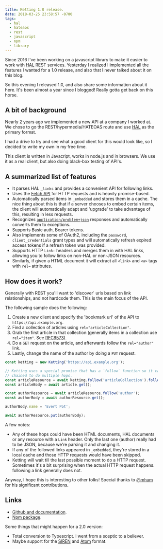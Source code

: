 ```yaml
---
title: Ketting 1.0 release.
date: 2018-03-25 23:58:57 -0700
tags:
  - hal
  - hateaos
  - rest
  - javascript
  - npm
  - library
---
```


Since 2016 I've been working on a javascript library to make it easier to work
with [HAL][1] REST services. Yesterday I realized I implemented all the
features I wanted for a 1.0 release, and also that I never talked about it on
this blog.

So this evening I released 1.0, and also share some information about it here.
It's been almost a year since I blogged! Really gotta get back on this horse.

A bit of background
-------------------

Nearly 2 years ago we implemented a new API at a company I worked at. We chose
to go the REST/hypermedia/HATEOAS route and use [HAL][1] as the primary
format.

I had a drive to try and see what a good client for this would look like, so
I decided to write my own in my free time.

This client is written in Javacript, works in node.js and in browsers. We use
it as a real client, but also doing black-box testing of API's.

A summarized list of features
-----------------------------

* It parses HAL `_links` and provides a convenient API for following links.
* Uses the [Fetch API][2] for HTTP requests and is heavily promise-based.
* Automatically parsed items in `_embedded` and stores them in a cache. The
  nice thing about this is that if a server chooses to embed certain items,
  the client will automatically adapt and 'upgrade' to take advantage of this,
  resulting in less requests.
* Recognizes [`application/problem+json`][3] responses and automatically
  converts them to exceptions.
* Supports Basic auth, Bearer tokens.
* Also implements some of OAuth2, including the `password`,
  `client_credentials` grant types and will automatically refresh expired
  access tokens if a refresh token was provided.
* Supports HTTP `Link:` headers and merges them in with HAL links, allowing
  you to follow links on non-HAL or non-JSON resources.
* Similarly, if given a HTML document it will extract all `<link>` and
  `<a>` tags with `rel=` attributes.

How does it work?
-----------------

Generally with REST you'll want to 'discover' urls based on link relationships,
and not hardcode them. This is the main focus of the API.

The following sample does the following:

1. Create a new client and specify the 'bookmark url' of the API to
   `https://api.example.org`.
2. Find a collection of articles using `rel="articleCollection"`.
3. Grab the first article in that collection (generally items in a collection
   use `rel="item"`. See [RFC6573][4]).
4. Do a `GET` request on the article, and afterwards follow the `rel="author"`
   link.
5. Lastly, change the name of the author by doing a `PUT` request.


```js
const ketting = new Ketting('https://api.example.org');

// Ketting uses a special promise that has a `follow` function so it can be
// chained to do multiple hops.
const articleResource = await ketting.follow('articleCollection').follow('item');
const articleBody = await article.get();

const authorResource = await articleResource.follow('author');
const authorBody = await authorResource.get();

authorBody.name = 'Evert Pot';

await authorResource.put(authorBody);
```

A few notes:

* Any of these hops could have been HTML documents, HAL documents or any
  resource with a `Link` header. Only the last one (author) really had to be
  JSON, because we're parsing it and changing it.
* If any of the followed links appeared in `_embedded`, they're stored in a
  local cache and those HTTP requests would have been skipped.
* Ketting will wait till the last possible moment to do a HTTP request.
  Sometimes it's a bit surprising when the actual HTTP request happens.
  following a link generally does not.

Anyway, I hope this is interesting to other folks! Special thanks to [@mhum][5]
for his significant contributions.

Links
-----

* [Github and documentation][6].
* [Npm package][7].

Some things that might happen for a 2.0 version:

* Total conversion to Typescript. I went from a sceptic to a believer.
* Maybe support for the [SIREN][8] and [Atom][9] format.


[1]: http://stateless.co/hal_specification.html
[2]: https://developer.mozilla.org/en-US/docs/Web/API/Fetch_API
[3]: https://tools.ietf.org/html/rfc7807
[4]: https://tools.ietf.org/html/rfc6573
[5]: https://github.com/mhum
[6]: https://github.com/evert/ketting
[7]: https://www.npmjs.com/package/ketting
[8]: https://github.com/kevinswiber/siren
[9]: https://tools.ietf.org/html/rfc4287
